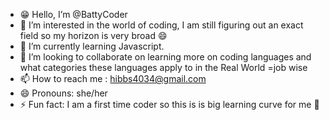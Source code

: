 - 😁 Hello, I’m @BattyCoder
- 👀 I’m interested in the world of coding, I am still figuring out an exact field so my horizon is very broad 😄
- 🌱 I’m currently learning Javascript.
- 💞️ I’m looking to collaborate on learning more on coding languages and what categories these languages apply to in the Real World =job wise
- 📫 How to reach me : hibbs4034@gmail.com
- 😄 Pronouns: she/her
- ⚡ Fun fact: I am a first time coder so this is is big learning curve for me 💜

<!---
BattyCoder/BattyCoder is a ✨ special ✨ repository because its `README.md` (this file) appears on your GitHub profile.
You can click the Preview link to take a look at your changes.
--->
